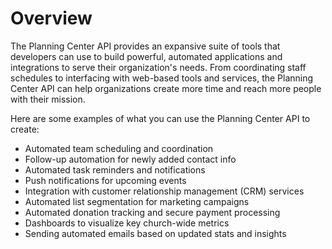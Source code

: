 # Overview

The Planning Center API provides an expansive suite of tools that developers
can use to build powerful, automated applications and integrations to serve
their organization's needs. From coordinating staff schedules to interfacing
with web-based tools and services, the Planning Center API can help
organizations create more time and reach more people with their mission.

Here are some examples of what you can use the Planning Center API to create:

- Automated team scheduling and coordination
- Follow-up automation for newly added contact info
- Automated task reminders and notifications
- Push notifications for upcoming events
- Integration with customer relationship management (CRM) services
- Automated list segmentation for marketing campaigns
- Automated donation tracking and secure payment processing
- Dashboards to visualize key church-wide metrics
- Sending automated emails based on updated stats and insights
